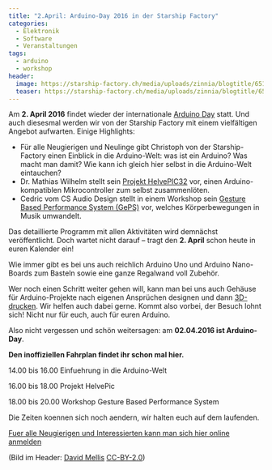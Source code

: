 ```yaml
---
title: "2.April: Arduino-Day 2016 in der Starship Factory"
categories:
  - Elektronik
  - Software
  - Veranstaltungen
tags:
  - arduino
  - workshop
header:
  image: https://starship-factory.ch/media/uploads/zinnia/blogtitle/6512280793_47e1bbff81_o.jpg
  teaser: https://starship-factory.ch/media/uploads/zinnia/blogtitle/6512280793_47e1bbff81_o.jpg
---
```


Am **2\. April 2016** findet wieder der internationale [Arduino Day](https://day.arduino.cc/#/) statt. Und auch diesesmal werden wir von der Starship Factory mit einem vielfältigen Angebot aufwarten. Einige Highlights:

- Für alle Neugierigen und Neulinge gibt Christoph von der Starship-Factory einen Einblick in die Arduino-Welt: was ist ein Arduino? Was macht man damit? Wie kann ich gleich hier selbst in die Arduino-Welt eintauchen?
- Dr. Mathias Wilhelm stellt sein [Projekt HelvePIC32](http://www.helvepic32.org/) vor, einen Arduino-kompatiblen Mikrocontroller zum selbst zusammenlöten.
- Cedric vom CS Audio Design stellt in einem Workshop sein [Gesture Based Performance System (GePS)](http://geps.synack.ch/) vor, welches Körperbewegungen in Musik umwandelt.

Das detaillierte Programm mit allen Aktivitäten wird demnächst veröffentlicht. Doch wartet nicht darauf – tragt den **2\. April** schon heute in euren Kalender ein!

Wie immer gibt es bei uns auch reichlich Arduino Uno und Arduino Nano-Boards zum Basteln sowie eine ganze Regalwand voll Zubehör.

Wer noch einen Schritt weiter gehen will, kann man bei uns auch Gehäuse für Arduino-Projekte nach eigenen Ansprüchen designen und dann [3D-drucken](https://wiki.starship-factory.ch/Equipment/3D-Drucker/). Wir helfen auch dabei gerne. Kommt also vorbei, der Besuch lohnt sich! Nicht nur für euch, auch für euren Arduino.

Also nicht vergessen und schön weitersagen: am **02.04.2016 ist Arduino-Day**.

**Den inoffiziellen Fahrplan findet ihr schon mal hier.**

14.00 bis 16.00 Einfuehrung in die Arduino-Welt

16.00 bis 18.00 Projekt HelvePic

18.00 bis 20.00 Workshop Gesture Based Performance System

Die Zeiten koennen sich noch aendern, wir halten euch auf dem laufenden.

[Fuer alle Neugierigen und Interessierten kann man sich hier online anmelden](mailto:workshops@lists.starship-factory.ch?subject=Arduinno%20Day%20vom%2002.04.2016&body=Hallo%20Zusammen%0A%0AGerne%20moechte%20ich%20am%20Arduino-Day%20teilnehmen%0A%0AIch%20bringe%20meinen%20eigenen%20Laptop%20mit%3A%20%20%20%20%20ja%2Fnein%0AIch%20moechte%20gerne%20einen%20Teller%20Spaghetti%20essen%20ja%2Fnein%0A%0AFreundliche%20Gruesse%20%0A%0A)

(Bild im Header: [David Mellis](https://www.flickr.com/photos/mellis/6512280793) [CC-BY-2.0](https://creativecommons.org/licenses/by/2.0/))
